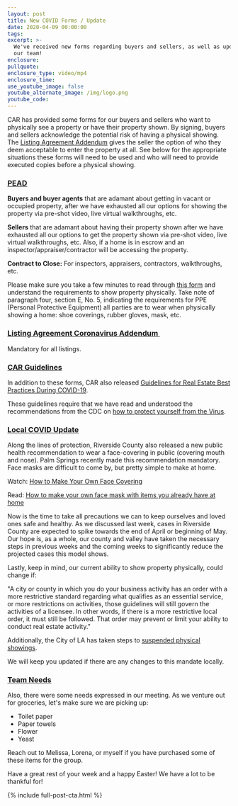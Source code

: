 ```yaml
---
layout: post
title: New COVID Forms / Update
date: 2020-04-09 00:00:00
tags:
excerpt: >-
  We've received new forms regarding buyers and sellers, as well as updates for
  our team!
enclosure:
pullquote:
enclosure_type: video/mp4
enclosure_time:
use_youtube_image: false
youtube_alternate_image: /img/logo.png
youtube_code:
---
```


CAR has provided some forms for our buyers and sellers who want to physically see a property or have their property shown. By signing, buyers and sellers acknowledge the potential risk of having a physical showing. The <u><a target="_blank" href="https://pdfhost.io/v/EYtweo1Kw_Listing_Agreement_Coroavirus_Addendum_or_Amendment__420_ts05322pdf.pdf">Listing Agreement Addendum</a></u> gives the seller the option of who they deem acceptable to enter the property at all. See below for the appropriate situations these forms will need to be used and who will need to provide executed copies before a physical showing.

### <u>PEAD</u>

**Buyers and buyer agents** that are adamant about getting in vacant or occupied property, after we have exhausted all our options for showing the property via pre-shot video, live virtual walkthroughs, etc.

**Sellers** that are adamant about having their property shown after we have exhausted all our options to get the property shown via pre-shot video, live virtual walkthroughs, etc. Also, if a home is in escrow and an inspector/appraiser/contractor will be accessing the property.&nbsp;

**Contract to Close:** For inspectors, appraisers, contractors, walkthroughs, etc.

Please make sure you take a few minutes to read through <u><a target="_blank" href="https://pdfhost.io/v/XHkRfmHXz_Coronavirus_Property_Entry_Advisory_and_Declaration__420_ts19284_2pdf.pdf">this form</a></u> and understand the requirements to show property physically. Take note of paragraph four, section E, No. 5, indicating the requirements for PPE (Personal Protective Equipment) all parties are to wear when physically showing a home: shoe coverings, rubber gloves, mask, etc.

### <u>Listing Agreement Coronavirus Addendum&nbsp;</u>

Mandatory for all listings.

### <u>CAR Guidelines</u>

In addition to these forms, CAR also released <u><a target="_blank" href="https://www.carcovidupdates.org/best-practices-guidelines">Guidelines for Real Estate Best Practices During COVID-19</a></u>.

These guidelines require that we have read and understood the recommendations from the CDC on <u><a target="_blank" href="https://www.cdc.gov/coronavirus/2019-ncov/prevent-getting-sick/prevention.html">how to protect yourself from the Virus</a></u>.

### <u>Local COVID Update</u>

Along the lines of protection, Riverside County also released a new public health recommendation to wear a face-covering in public (covering mouth and nose). Palm Springs recently made this recommendation mandatory. Face masks are difficult to come by, but pretty simple to make at home.

Watch: <u><a target="_blank" href="https://youtu.be/tPx1yqvJgf4">How to Make Your Own Face Covering</a></u>

Read: <u><a target="_blank" href="https://www.androidcentral.com/how-make-your-own-face-mask-items-you-already-have-home">How to make your own face mask with items you already have at home</a></u>

Now is the time to take all precautions we can to keep ourselves and loved ones safe and healthy. As we discussed last week, cases in Riverside County are expected to spike towards the end of April or beginning of May. Our hope is, as a whole, our county and valley have taken the necessary steps in previous weeks and the coming weeks to significantly reduce the projected cases this model shows.

Lastly, keep in mind, our current ability to show property physically, could change if:

"A city or county in which you do your business activity has an order with a more restrictive standard regarding what qualifies as an essential service, or more restrictions on activities, those guidelines will still govern the activities of a licensee. In other words, if there is a more restrictive local order, it must still be followed. That order may prevent or limit your ability to conduct real estate activity."

Additionally, the City of LA has taken steps to <u><a target="_blank" href="https://la.curbed.com/2020/4/7/21206283/open-houses-los-angeles-coronavirus">suspended physical showings</a></u>.

We will keep you updated if there are any changes to this mandate locally.

### <u>Team Needs</u>

Also, there were some needs expressed in our meeting. As we venture out for groceries, let's make sure we are picking up:

* Toilet paper
* Paper towels
* Flower
* Yeast

Reach out to Melissa, Lorena, or myself if you have purchased some of these items for the group.

Have a great rest of your week and a happy Easter\! We have a lot to be thankful for\!

{% include full-post-cta.html %}